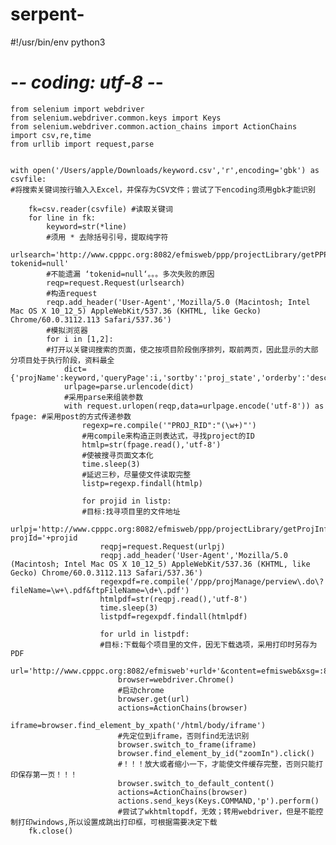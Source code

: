 # serpent-
#!/usr/bin/env python3
# -*- coding: utf-8 -*-

	from selenium import webdriver
	from selenium.webdriver.common.keys import Keys
	from selenium.webdriver.common.action_chains import ActionChains
	import csv,re,time
	from urllib import request,parse


	with open('/Users/apple/Downloads/keyword.csv','r',encoding='gbk') as csvfile: 
	#将搜索关键词按行输入入Excel，并保存为CSV文件；尝试了下encoding须用gbk才能识别
	
		fk=csv.reader(csvfile) #读取关键词
		for line in fk:
			keyword=str(*line) 
			#须用 * 去除括号引号，提取纯字符
			urlsearch='http://www.cpppc.org:8082/efmisweb/ppp/projectLibrary/getPPPList.do?tokenid=null' 
			#不能遗漏 ‘tokenid=null‘。。。多次失败的原因
			reqp=request.Request(urlsearch) 
			#构造request
			reqp.add_header('User-Agent','Mozilla/5.0 (Macintosh; Intel Mac OS X 10_12_5) AppleWebKit/537.36 (KHTML, like Gecko) Chrome/60.0.3112.113 Safari/537.36') 
			#模拟浏览器
			for i in [1,2]: 
			#打开以关键词搜索的页面，使之按项目阶段倒序排列，取前两页，因此显示的大部分项目处于执行阶段，资料最全
				dict={'projName':keyword,'queryPage':i,'sortby':'proj_state','orderby':'desc'}
				urlpage=parse.urlencode(dict) 
				#采用parse来组装参数
				with request.urlopen(reqp,data=urlpage.encode('utf-8')) as fpage: #采用post的方式传递参数  
					regexp=re.compile('"PROJ_RID":"(\w+)"') 
					#用compile来构造正则表达式，寻找project的ID
					htmlp=str(fpage.read(),'utf-8') 
					#使被搜寻页面文本化
					time.sleep(3) 
					#延迟三秒，尽量使文件读取完整
					listp=regexp.findall(htmlp) 

					for projid in listp: 
					#目标:找寻项目里的文件地址
						urlpj='http://www.cpppc.org:8082/efmisweb/ppp/projectLibrary/getProjInfoNational.do?projId='+projid
						reqpj=request.Request(urlpj) 
						reqpj.add_header('User-Agent','Mozilla/5.0 (Macintosh; Intel Mac OS X 10_12_5) AppleWebKit/537.36 (KHTML, like Gecko) Chrome/60.0.3112.113 Safari/537.36')
						regexpdf=re.compile('/ppp/projManage/perview\.do\?fileName=\w+\.pdf&ftpFileName=\d+\.pdf')
						htmlpdf=str(reqpj.read(),'utf-8')
						time.sleep(3)
						listpdf=regexpdf.findall(htmlpdf)			
					
						for urld in listpdf: 
						#目标:下载每个项目里的文件，因无下载选项，采用打印时另存为PDF
							url='http://www.cpppc.org:8082/efmisweb'+urld+'&content=efmisweb&xsg=:8083/'
							browser=webdriver.Chrome() 
							#启动chrome
							browser.get(url)
							actions=ActionChains(browser)
							iframe=browser.find_element_by_xpath('/html/body/iframe') 
							#先定位到iframe，否则find无法识别
							browser.switch_to_frame(iframe)
							browser.find_element_by_id("zoomIn").click() 
							#！！！放大或者缩小一下，才能使文件缓存完整，否则只能打印保存第一页！！！
							browser.switch_to_default_content()
							actions=ActionChains(browser)
							actions.send_keys(Keys.COMMAND,'p').perform() 
							#尝试了wkhtmltopdf，无效；转用webdriver，但是不能控制打印windows,所以设置成跳出打印框，可根据需要决定下载
		fk.close()
              
              
